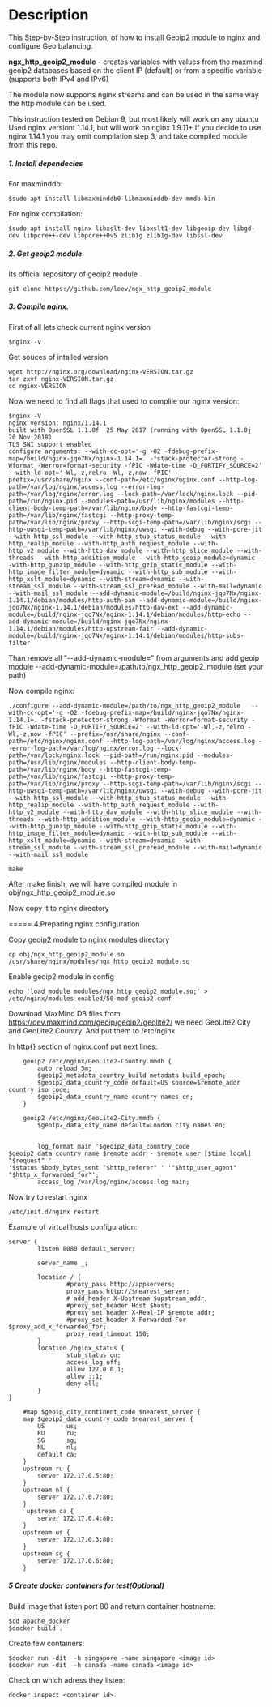 Description
===========

This Step-by-Step instruction, of how to install Geoip2 module to nginx and configure Geo balancing.

**ngx_http_geoip2_module** - creates variables with values from the maxmind geoip2 databases based on the client IP (default) or from a specific variable (supports both IPv4 and IPv6)

The module now supports nginx streams and can be used in the same way the http module can be used.

This instruction tested on Debian 9, but most likely will work on any ubuntu
Used nginx versiont 1.14.1, but will work on nginx 1.9.11+
If you decide to use nginx 1.14.1 you may omit compilation step 3, and take compiled module from this repo.

##### 1. Install dependecies
For maxminddb:

```
$sudo apt install libmaxminddb0 libmaxminddb-dev mmdb-bin
```

For nginx compilation:
```
$sudo apt install nginx libxslt-dev libxslt1-dev libgeoip-dev libgd-dev libpcre++-dev libpcre++0v5 zlib1g zlib1g-dev libssl-dev
```

##### 2. Get geoip2 module

Its official repository of geoip2 module

```
git clone https://github.com/leev/ngx_http_geoip2_module
```

##### 3. Compile nginx.
First of all lets check current nginx version

```
$nginx -v
```
Get souces of intalled version
```
wget http://nginx.org/download/nginx-VERSION.tar.gz
tar zxvf nginx-VERSION.tar.gz
cd nginx-VERSION
```

Now we need to find all flags that used to complile our nginx version:


```
$nginx -V
nginx version: nginx/1.14.1
built with OpenSSL 1.1.0f  25 May 2017 (running with OpenSSL 1.1.0j  20 Nov 2018)
TLS SNI support enabled
configure arguments: --with-cc-opt='-g -O2 -fdebug-prefix-map=/build/nginx-jqo7Nx/nginx-1.14.1=. -fstack-protector-strong -Wformat -Werror=format-security -fPIC -Wdate-time -D_FORTIFY_SOURCE=2' --with-ld-opt='-Wl,-z,relro -Wl,-z,now -fPIC' --prefix=/usr/share/nginx --conf-path=/etc/nginx/nginx.conf --http-log-path=/var/log/nginx/access.log --error-log-path=/var/log/nginx/error.log --lock-path=/var/lock/nginx.lock --pid-path=/run/nginx.pid --modules-path=/usr/lib/nginx/modules --http-client-body-temp-path=/var/lib/nginx/body --http-fastcgi-temp-path=/var/lib/nginx/fastcgi --http-proxy-temp-path=/var/lib/nginx/proxy --http-scgi-temp-path=/var/lib/nginx/scgi --http-uwsgi-temp-path=/var/lib/nginx/uwsgi --with-debug --with-pcre-jit --with-http_ssl_module --with-http_stub_status_module --with-http_realip_module --with-http_auth_request_module --with-http_v2_module --with-http_dav_module --with-http_slice_module --with-threads --with-http_addition_module --with-http_geoip_module=dynamic --with-http_gunzip_module --with-http_gzip_static_module --with-http_image_filter_module=dynamic --with-http_sub_module --with-http_xslt_module=dynamic --with-stream=dynamic --with-stream_ssl_module --with-stream_ssl_preread_module --with-mail=dynamic --with-mail_ssl_module --add-dynamic-module=/build/nginx-jqo7Nx/nginx-1.14.1/debian/modules/http-auth-pam --add-dynamic-module=/build/nginx-jqo7Nx/nginx-1.14.1/debian/modules/http-dav-ext --add-dynamic-module=/build/nginx-jqo7Nx/nginx-1.14.1/debian/modules/http-echo --add-dynamic-module=/build/nginx-jqo7Nx/nginx-1.14.1/debian/modules/http-upstream-fair --add-dynamic-module=/build/nginx-jqo7Nx/nginx-1.14.1/debian/modules/http-subs-filter

```

Than remove all "--add-dynamic-module=" from arguments and add geoip module --add-dynamic-module=/path/to/ngx_http_geoip2_module (set your path)

Now compile nginx:

```
./configure --add-dynamic-module=/path/to/ngx_http_geoip2_module   --with-cc-opt='-g -O2 -fdebug-prefix-map=/build/nginx-jqo7Nx/nginx-1.14.1=. -fstack-protector-strong -Wformat -Werror=format-security -fPIC -Wdate-time -D_FORTIFY_SOURCE=2' --with-ld-opt='-Wl,-z,relro -Wl,-z,now -fPIC' --prefix=/usr/share/nginx --conf-path=/etc/nginx/nginx.conf --http-log-path=/var/log/nginx/access.log --error-log-path=/var/log/nginx/error.log --lock-path=/var/lock/nginx.lock --pid-path=/run/nginx.pid --modules-path=/usr/lib/nginx/modules --http-client-body-temp-path=/var/lib/nginx/body --http-fastcgi-temp-path=/var/lib/nginx/fastcgi --http-proxy-temp-path=/var/lib/nginx/proxy --http-scgi-temp-path=/var/lib/nginx/scgi --http-uwsgi-temp-path=/var/lib/nginx/uwsgi --with-debug --with-pcre-jit --with-http_ssl_module --with-http_stub_status_module --with-http_realip_module --with-http_auth_request_module --with-http_v2_module --with-http_dav_module --with-http_slice_module --with-threads --with-http_addition_module --with-http_geoip_module=dynamic --with-http_gunzip_module --with-http_gzip_static_module --with-http_image_filter_module=dynamic --with-http_sub_module --with-http_xslt_module=dynamic --with-stream=dynamic --with-stream_ssl_module --with-stream_ssl_preread_module --with-mail=dynamic --with-mail_ssl_module

make
```
After make finish, we will have compiled module in obj/ngx_http_geoip2_module.so

Now copy it to nginx directory

===== 4.Preparing nginx configuration

Copy geoip2 module to nginx modules directory
```
cp obj/ngx_http_geoip2_module.so /usr/share/nginx/modules/ngx_http_geoip2_module.so
```

Enable geoip2 module in config
```
echo 'load_module modules/ngx_http_geoip2_module.so;' > /etc/nginx/modules-enabled/50-mod-geoip2.conf
```

Download MaxMind DB files from https://dev.maxmind.com/geoip/geoip2/geolite2/
we need GeoLite2 City and GeoLite2 Country. And put them to /etc/nginx

In http{} section of nginx.conf put next lines:

```
    geoip2 /etc/nginx/GeoLite2-Country.mmdb {
        auto_reload 5m;
        $geoip2_metadata_country_build metadata build_epoch;
        $geoip2_data_country_code default=US source=$remote_addr country iso_code;
        $geoip2_data_country_name country names en;
    }

    geoip2 /etc/nginx/GeoLite2-City.mmdb {
        $geoip2_data_city_name default=London city names en;


        log_format main '$geoip2_data_country_code $geoip2_data_country_name $remote_addr - $remote_user [$time_local] "$request" ' 
'$status $body_bytes_sent "$http_referer" ' '"$http_user_agent" "$http_x_forwarded_for"'; 
        access_log /var/log/nginx/access.log main;

```

Now try to restart nginx
```
/etc/init.d/nginx restart
```

Example of virtual hosts configuration:


```
server {
        listen 8080 default_server;

        server_name _;

        location / {
                #proxy_pass http://appservers;
                proxy_pass http://$nearest_server;
                # add_header X-Upstream $upstream_addr;
                #proxy_set_header Host $host;
                #proxy_set_header X-Real-IP $remote_addr;
                #proxy_set_header X-Forwarded-For $proxy_add_x_forwarded_for;
                proxy_read_timeout 150;
        }
        location /nginx_status {
                stub_status on;
                access_log off;
                allow 127.0.0.1;
                allow ::1;
                deny all;
        }
}

    #map $geoip_city_continent_code $nearest_server {
    map $geoip2_data_country_code $nearest_server {
        US      us;
        RU      ru;
        SG      sg;
        NL      nl;
        default ca;
    } 
    upstream ru {
        server 172.17.0.5:80;
    }
    upstream nl {
        server 172.17.0.7:80;
    }
     upstream ca {
        server 172.17.0.4:80;
    }
    upstream us {
        server 172.17.0.3:80;
    }
    upstream sg {
        server 172.17.0.6:80;
    }

```

##### 5 Create docker containers for test(Optional)

Build image that listen port 80 and return container hostname:
```
$cd apache_docker
$docker build .
```
Create few containers:

```
$docker run -dit  -h singapore -name singapore <image id>
$docker run -dit  -h canada -name canada <image id>
```

Check on which adress they listen:
```
docker inspect <container id>
```









